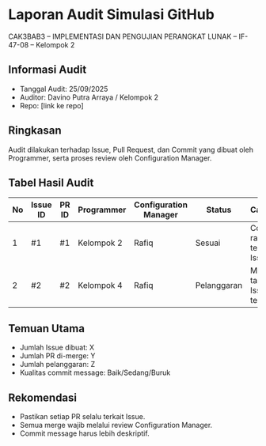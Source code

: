 # Laporan Audit Simulasi GitHub
CAK3BAB3 – IMPLEMENTASI DAN PENGUJIAN PERANGKAT LUNAK – IF-47-08 – Kelompok 2

## Informasi Audit
- Tanggal Audit: 25/09/2025
- Auditor: Davino Putra Arraya / Kelompok 2
- Repo: [link ke repo]

## Ringkasan
Audit dilakukan terhadap Issue, Pull Request, dan Commit yang dibuat oleh Programmer, serta proses review oleh Configuration Manager.

## Tabel Hasil Audit
| No | Issue ID | PR ID | Programmer | Configuration Manager | Status     | Catatan                       |
|----|----------|-------|------------|-----------------------|------------|-------------------------------|
| 1  | #1       | #1    | Kelompok 2 | Rafiq                 | Sesuai     | Commit rapi dan terkait Issue |
| 2  | #2       | #2    | Kelompok 4 | Rafiq                 | Pelanggaran| Merge tanpa Issue terkait     |

## Temuan Utama
- Jumlah Issue dibuat: X
- Jumlah PR di-merge: Y
- Jumlah pelanggaran: Z
- Kualitas commit message: Baik/Sedang/Buruk

## Rekomendasi
- Pastikan setiap PR selalu terkait Issue.
- Semua merge wajib melalui review Configuration Manager.
- Commit message harus lebih deskriptif.
